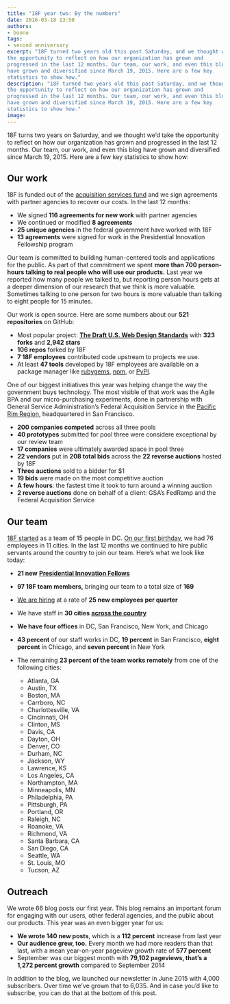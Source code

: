 ```yaml
---
title: "18F year two: By the numbers"
date: 2016-03-18 13:50
authors:
- boone
tags:
- second anniversary
excerpt: "18F turned two years old this past Saturday, and we thought we’d take
the opportunity to reflect on how our organization has grown and
progressed in the last 12 months. Our team, our work, and even this blog
have grown and diversified since March 19, 2015. Here are a few key
statistics to show how."
description: "18F turned two years old this past Saturday, and we thought we’d take
the opportunity to reflect on how our organization has grown and
progressed in the last 12 months. Our team, our work, and even this blog
have grown and diversified since March 19, 2015. Here are a few key
statistics to show how."
image:
---
```


18F turns two years on Saturday, and we thought we’d take
the opportunity to reflect on how our organization has grown and
progressed in the last 12 months. Our team, our work, and even this blog
have grown and diversified since March 19, 2015. Here are a few key
statistics to show how:

Our work
--------

18F is funded out of the [acquisition services
fund](http://www.gsa.gov/portal/content/182815) and we sign agreements
with partner agencies to recover our costs. In the last 12 months:

-   We signed **116 agreements for new work** with partner agencies
-   We continued or modified **8 agreements**
-   **25 unique agencies** in the federal government have worked with 18F
-   **13 agreements** were signed for work in the Presidential Innovation Fellowship program

Our team is committed to building human-centered tools and applications
for the public. As part of that commitment we spent **more than 700
person-hours talking to real people who will use our products.** Last
year we reported how many people we talked to, but reporting person
hours gets at a deeper dimension of our research that we think is more
valuable. Sometimes talking to one person for two hours is more valuable
than talking to eight people for 15 minutes.

Our work is open source. Here are some numbers about our **521
repositories** on GitHub:

-   Most popular project: [**The Draft U.S. Web Design Standards**](https://github.com/18F/web-design-standards) with **323 forks** and **2,942 stars**
-   **106 repos** forked by 18F
-   **7 18F employees** contributed code upstream to projects we use.
-   At least **47 tools** developed by 18F employees are available on a package manager like [rubygems](https://rubygems.org), [npm](https://www.npmjs.com/), or [PyPI](https://pypi.python.org/pypi).

One of our biggest initiatives this year was helping change the way the
government buys technology. The most visible of that work was the Agile
BPA and our micro-purchasing experiments, done in partnership with
General Service Administration’s Federal Acquisition Service in the
[Pacific Rim Region](http://www.gsa.gov/portal/content/104695),
headquartered in San Francisco.

-   **200 companies competed** across all three pools
-   **40 prototypes** submitted for pool three were considere exceptional by our review team
-   **17 companies** were ultimately awarded space in pool three
-   **22 vendors** put in **208 total bids** across the **22 reverse auctions** hosted by 18F
-   **Three auctions** sold to a bidder for $1
-   **19 bids** were made on the most competitive auction
-   **A few hours**: the fastest time it took to turn around a winning auction
-   **2 reverse auctions** done on behalf of a client: GSA’s FedRamp and the Federal Acquisition Service

Our team
--------

[18F started](https://18f.gsa.gov/2014/03/19/hello-world-we-are-18f/)
as a team of 15 people in DC. [On our first
birthday](https://18f.gsa.gov/2015/03/19/18f-by-the-numbers/), we had
76 employees in 11 cities. In the last 12 months we continued to hire
public servants around the country to join our team. Here’s what we look
like today:

-   **21 new** [**Presidential Innovation Fellows**](https://presidentialinnovationfellows.gov/)
-   **97 18F team members,** bringing our team to a total size of **169**
-   [We are hiring](https://join.18f.gov) at a rate of **25 new employees per quarter**
-   We have staff in **30 cities** [**across the country**](https://18f.gsa.gov/2015/10/15/best-practices-for-distributed-teams/)
-   **We have four offices** in DC, San Francisco, New York, and Chicago
-   **43 percent** of our staff works in DC, **19 percent** in San Francisco, **eight percent** in Chicago, and **seven percent** in New York
-   The remaining **23 percent of the team works remotely** from one of the following cities:

    -   Atlanta, GA
    -   Austin, TX
    -   Boston, MA
    -   Carrboro, NC
    -   Charlottesville, VA
    -   Cincinnati, OH
    -   Clinton, MS
    -   Davis, CA
    -   Dayton, OH
    -   Denver, CO
    -   Durham, NC
    -   Jackson, WY
    -   Lawrence, KS
    -   Los Angeles, CA
    -   Northampton, MA
    -   Minneapolis, MN
    -   Philadelphia, PA
    -   Pittsburgh, PA
    -   Portland, OR
    -   Raleigh, NC
    -   Roanoke, VA
    -   Richmond, VA
    -   Santa Barbara, CA
    -   San Diego, CA
    -   Seattle, WA
    -   St. Louis, MO
    -   Tucson, AZ

Outreach
--------

We wrote 66 blog posts our first year. This blog remains an important
forum for engaging with our users, other federal agencies, and the
public about our products. This year was an even bigger year for us:

-   **We wrote 140 new posts**, which is a **112 percent** increase from last year
-   **Our audience grew, too.** Every month we had more readers than that last, with a mean year-on-year pageview growth rate of **577 percent**
-   September was our biggest month with **79,102 pageviews, that’s a 1,272 percent growth** compared to September 2014

In addition to the blog, we launched our newsletter in June 2015 with
4,000 subscribers. Over time we’ve grown that to 6,035. And in case
you’d like to subscribe, you can do that at the bottom of this post.
